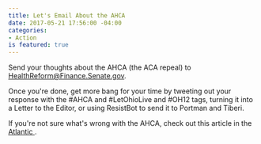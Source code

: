 ```yaml
---
title: Let's Email About the AHCA
date: 2017-05-21 17:56:00 -04:00
categories:
- Action
is featured: true
---
```


Send your thoughts about the AHCA (the ACA repeal) to HealthReform@Finance.Senate.gov. 

Once you're done, get more bang for your time by tweeting out your response with the #AHCA and #LetOhioLive and #OH12 tags, turning it into a Letter to the Editor, or using ResistBot to send it to Portman and Tiberi.

If you're not sure what's wrong with the AHCA, check out this article in the [Atlantic ](https://www.theatlantic.com/politics/archive/2017/03/ahca-trumpcare-older-sicker-voters/519423/).
